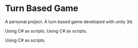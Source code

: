 # Turn Based Game

A personal project. A turn based game developed with unity 3d.

Using C# as scripts.
Using C# as scripts.

Using C# as scripts.
